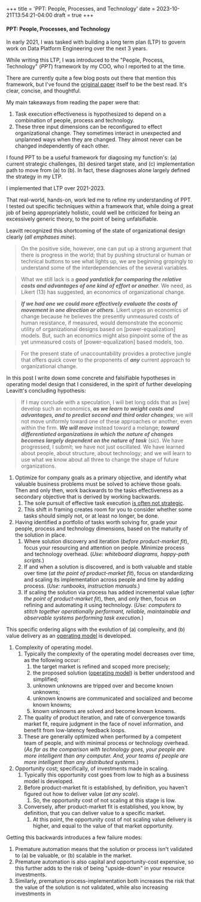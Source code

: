 +++
title = 'PPT: People, Processes, and Technology'
date = 2023-10-21T13:54:21-04:00
draft = true
+++

#### PPT: People, Processes, and Technology 

In early 2021, I was tasked with building a long term plan (LTP) to govern work on Data Platform Engineering over the next 3 years.

While writing this LTP, I was introduced to the "People, Process, Technology" (_PPT_) framework by my COO, who I reported to at the time. 

There are currently quite a few blog posts out there that mention this framework, but I've found the [original paper](https://collections.uakron.edu/digital/collection/p15960coll1/id/21949/) itself to be the best read. It's clear, concise, and thoughtful.

My main takeaways from reading the paper were that:

1. Task execution effectiveness is hypothesized to depend on a combination of people, process and technology.
2. These three input dimensions can be reconfigured to effect organizational change. They sometimes interact in unexpected and unplanned ways when they are changed. They almost never can be changed independently of each other.

I found PPT to be a useful framework for diagosing my function's: (a) current strategic challenges, (b) desired target state, and (c) implementation path to move from (a) to (b). In fact, these diagnoses alone largely defined the strategy in my LTP.

I implemented that LTP over 2021-2023. 

That real-world, hands-on, work led me to refine my understanding of PPT. I tested out specific techniques within a framework that, while doing a great job of being appropriately holistic, could well be criticized for being an excessively generic theory, to the point of being unfalsifiable.

Leavitt recognized this shortcoming of the state of organizational design clearly (_all emphases mine_).

> On the positive side, however, one can put up a strong argument that there is progress in the world; that by pushing structural or human or technical buttons to see what lights up, we are beginning gropingly to understand some of the interdependencies of the several variables. 

> What we still lack is a **_good yardstick for comparing the relative costs and advantages of one kind of effort or another_**. We need, as Likert (13) has suggested, an economics of organizational change.

> **_If we had one we could more effectively evaluate the  costs of movement in one direction or others_**. Likert urges an economics of change because he believes the presently unmeasured costs of human resistance, if measured, would demonstrate the economic utility of organizational designs based on [power-equalization] models. But, such an economics might also pinpoint some of the as yet unmeasured costs of [power-equalization] based models, too. 

> For the present state of unaccountability provides a protective jungle that offers quick cover to the proponents of **_any_** current approach to organizational change. 

In this post I write down some concrete and falsifiable hypotheses in operating model design that I considered, in the spirit of further developing Leavitt's concluding hypothesis:

> If I may conclude with a speculation, I will bet long odds that as [we] develop such an economics, **_as we learn to weight costs and advantages, and to predict second and third order changes_**; we will not move uniformly toward one of these approaches or another, even within the firm. **_We will move_** instead toward a melange; **_toward differentiated organizations in which the nature of changes becomes largely dependent on the nature of task_** (_sic_). We have progressed, I submit; we have not just oscillated. We have learned about people, about structure, about technology; and we will learn to use what we know about all three to change the shape of future organizations. 

1. Optimize for company goals as a primary objective, and identify what valuable business problems must be solved to achieve those goals. Then and only then, work backwards to the tasks  effectiveness as a secondary objective that is derived by working backwards.
    1. The sole pursuit of effective task execution [is often not strategic](https://www.iwp.edu/wp-content/uploads/2020/08/What-Is-Strategy.pdf). 
    2. This shift in framing creates room for you to consider whether some tasks should simply not, or at least no longer, be done.
2. Having identified a portfolio of tasks worth solving for, grade your people, process and technology dimensions, based on the maturity of the solution in place.
    1. Where solution discovery and iteration (_before product-market fit_), focus your resourcing and attention on people. Minimize process and technology overhead. (_Use: whiteboard diagrams, happy-path scripts._)
    2. If and when a solution is discovered, and is both valuable and stable over time (_at the point of product-market fit_), focus on standardizing and scaling its implementation across people and time by adding process. (_Use: runbooks, instruction manuals._)
    3. If scaling the solution via process has added incremental value (_after the point of product-market fit_), then, and _only_ then, focus on refining and automating it using technology. (_Use: computers to stitch together operationally performant, reliable, maintainable and observable systems performing task execution._)

This specific ordering aligns with the evolution of (a) complexity, and (b) value delivery as an [operating model](https://opexsociety.org/body-of-knowledge/operating-model/) is developed.

1. Complexity of operating model.
    1. Typically the complexity of the operating model decreases over time, as the following occur: 
        1. the target market is refined and scoped more precisely;
        2. the proposed solution ([operating model](https://opexsociety.org/body-of-knowledge/operating-model/)) is better understood and simplified;
        3. unknown unknowns are tripped over and become known unknowns;
        4. unknown knowns are communicated and socialized and become known knowns;
        5. known unknowns are solved and become known knowns.
    2. The quality of product iteration, and rate of convergence towards market fit, require judgment in the face of novel information, and benefit from low-latency feedback loops. 
    3. These are generally optimized when performed by a competent team of people, and with minimal process or technology overhead. (_As far as the comparison with technology goes, your people are more intelligent than any computer. And, your teams of people are more intelligent than any distributed systems._)
2. Opportunity cost; specifically, of investments made in scaling. 
    1. Typically this opportunity cost goes from low to high as a business model is developed.
    2. Before product-market fit is established, by definition, you haven't figured out how to deliver value (_at any scale_). 
        1. So, the opportunity cost of not scaling at this stage is low. 
    3. Conversely, after product-market fit is established, you know, by definition, that you can deliver value to a specific market. 
        1. At this point, the opportunity cost of not scaling value delivery is higher, and equal to the value of that market opportunity.


Getting this backwards introduces a few failure modes:

1. Premature automation means that the solution or process isn't validated to (a) be valuable, or (b) scalable in the market.
2. Premature automation is also capital and opportunity-cost expensive, so this further adds to the risk of being "upside-down" in your resource investments.
3. Similarly, premature process-implementation both increases the risk that the value of the solution is not validated, while also increasing investments in 
